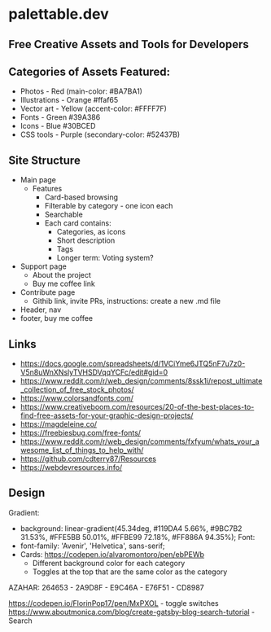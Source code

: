 # palettable.dev
## Free Creative Assets and Tools for Developers

## Categories of Assets Featured:
* Photos - Red (main-color: #BA7BA1)
* Illustrations - Orange #ffaf65
* Vector art - Yellow (accent-color: #FFFF7F)
* Fonts - Green #39A386
* Icons - Blue #30BCED
* CSS tools - Purple (secondary-color: #52437B)

## Site Structure
* Main page
  * Features
    * Card-based browsing
    * Filterable by category - one icon each
    * Searchable
    * Each card contains:
      * Categories, as icons
      * Short description
      * Tags
      * Longer term: Voting system?
* Support page
  * About the project
  * Buy me coffee link
* Contribute page
  * Githib link, invite PRs, instructions: create a new .md file
* Header, nav
* footer, buy me coffee


## Links

* https://docs.google.com/spreadsheets/d/1VCiYme6JTQ5nF7u7z0-V5n8uWnXNslyTVHSDVqqYCFc/edit#gid=0
* https://www.reddit.com/r/web_design/comments/8ssk1i/repost_ultimate_collection_of_free_stock_photos/
* https://www.colorsandfonts.com/
* https://www.creativeboom.com/resources/20-of-the-best-places-to-find-free-assets-for-your-graphic-design-projects/
* https://magdeleine.co/
* https://freebiesbug.com/free-fonts/
* https://www.reddit.com/r/web_design/comments/fxfyum/whats_your_awesome_list_of_things_to_help_with/
* https://github.com/cdterry87/Resources
* https://webdevresources.info/


## Design

Gradient:
* background: linear-gradient(45.34deg, #119DA4 5.66%, #9BC7B2 31.53%, #FFE5BB 50.01%, #FFBE99 72.18%, #FF886A 94.35%);
Font:
* font-family: 'Avenir', 'Helvetica', sans-serif;
* Cards: https://codepen.io/alvaromontoro/pen/ebPEWb
  * Different background color for each category
  * Toggles at the top that are the same color as the category

AZAHAR: 264653 - 2A9D8F - E9C46A - E76F51 - CD8987 

https://codepen.io/FlorinPop17/pen/MxPXOL - toggle switches
https://www.aboutmonica.com/blog/create-gatsby-blog-search-tutorial - Search


